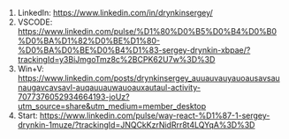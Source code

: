 1. LinkedIn: https://www.linkedin.com/in/drynkinsergey/
1. VSCODE: https://www.linkedin.com/pulse/%D1%80%D0%B5%D0%B4%D0%B0%D0%BA%D1%82%D0%BE%D1%80-%D0%BA%D0%BE%D0%B4%D1%83-sergey-drynkin-xbpae/?trackingId=y3BiJmgoTmz8c%2BCPK62U7w%3D%3D
1. Win+V: https://www.linkedin.com/posts/drynkinsergey_auuauvauyauoausavsaunaugavcavsavl-auqauuauwauoauxautaul-activity-7077376052934664193-joUz?utm_source=share&utm_medium=member_desktop
1. Start: https://www.linkedin.com/pulse/way-react-%D1%87-1-sergey-drynkin-1muze/?trackingId=JNQCkKzrNidRrr8t4LQYqA%3D%3D
